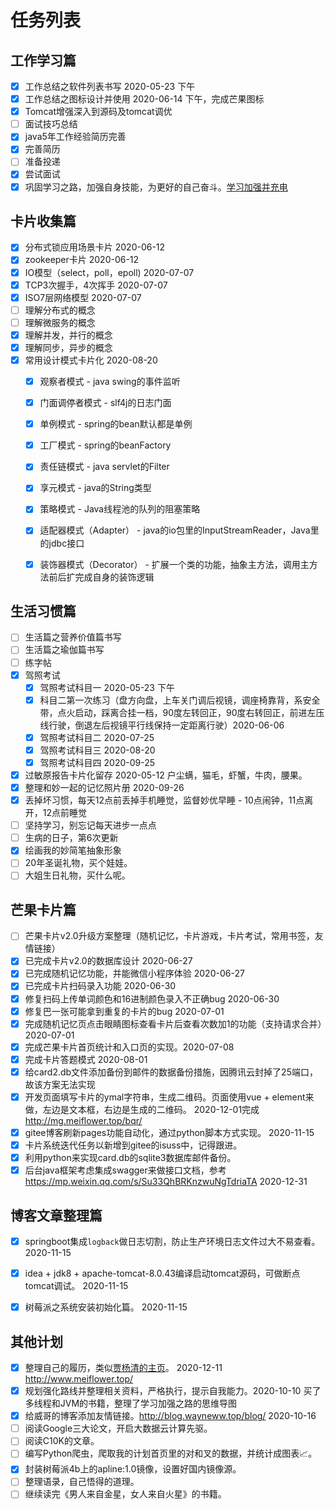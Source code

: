# 任务列表
## 工作学习篇
- [x] 工作总结之软件列表书写 2020-05-23 下午
- [x] 工作总结之图标设计并使用 2020-06-14 下午，完成芒果图标
- [x] Tomcat增强深入到源码及tomcat调优
- [ ] 面试技巧总结
- [x] java5年工作经验简历完善
- [x] 完善简历
- [ ] 准备投递
- [x] 尝试面试
- [x] 巩固学习之路，加强自身技能，为更好的自己奋斗。[学习加强并充电](https://www.processon.com/mindmap/5f22514fe0b34d54dad4cd6e)

## 卡片收集篇
- [x] 分布式锁应用场景卡片 2020-06-12
- [x] zookeeper卡片 2020-06-12
- [x] IO模型（select，poll，epoll)  2020-07-07
- [x] TCP3次握手，4次挥手 2020-07-07
- [x] ISO7层网络模型 2020-07-07
- [ ] 理解分布式的概念
- [ ] 理解微服务的概念
- [x] 理解并发，并行的概念
- [x] 理解同步，异步的概念
- [x] 常用设计模式卡片化 2020-08-20
	- [x] 观察者模式 - java swing的事件监听
	- [x] 门面调停者模式 - slf4j的日志门面
	- [x] 单例模式 - spring的bean默认都是单例
	- [x] 工厂模式 - spring的beanFactory
	- [x] 责任链模式 - java servlet的Filter
	- [x] 享元模式 - java的String类型
	- [x] 策略模式 - Java线程池的队列的阻塞策略
	- [x] 适配器模式（Adapter） -  java的io包里的InputStreamReader，Java里的jdbc接口
	- [x] 装饰器模式（Decorator） - 扩展一个类的功能，抽象主方法，调用主方法前后扩完成自身的装饰逻辑


## 生活习惯篇
- [ ] 生活篇之营养价值篇书写
- [ ] 生活篇之瑜伽篇书写
- [ ] 练字帖
- [x] 驾照考试
	- [x] 驾照考试科目一  2020-05-23 下午
	- [x] 科目二第一次练习（盘方向盘，上车关门调后视镜，调座椅靠背，系安全带，点火启动，踩离合挂一档，90度左转回正，90度右转回正，前进左压线行驶，倒退左后视镜平行线保持一定距离行驶）2020-06-06
	- [x] 驾照考试科目二  2020-07-25
	- [x] 驾照考试科目三  2020-08-20
	- [x] 驾照考试科目四  2020-09-25
- [x] 过敏原报告卡片化留存  2020-05-12 户尘螨，猫毛，虾蟹，牛肉，腰果。
- [x] 整理和妙一起的记忆照片册 2020-09-26
- [x] 丢掉坏习惯，每天12点前丢掉手机睡觉，监督妙优早睡 - 10点闹钟，11点离开，12点前睡觉
- [ ] 坚持学习，别忘记每天进步一点点
- [ ] 生病的日子，第6次更新
- [x] 绘画我的妙简笔抽象形象
- [ ] 20年圣诞礼物，买个娃娃。
- [ ] 大姐生日礼物，买什么呢。

## 芒果卡片篇
- [ ] 芒果卡片v2.0升级方案整理（随机记忆，卡片游戏，卡片考试，常用书签，友情链接）
- [x] 已完成卡片v2.0的数据库设计 2020-06-27
- [x] 已完成随机记忆功能，并能微信小程序体验 2020-06-27
- [x] 已完成卡片扫码录入功能 2020-06-30
- [x] 修复扫码上传单词颜色和16进制颜色录入不正确bug 2020-06-30
- [x] 修复巴一张可能拿到重复的卡片的bug 2020-07-01
- [x] 完成随机记忆页点击眼睛图标查看卡片后查看次数加1的功能（支持请求合并）2020-07-01
- [x] 完成芒果卡片首页统计和入口页的实现。2020-07-08
- [x] 完成卡片答题模式 2020-08-01
- [x] 给card2.db文件添加备份到邮件的数据备份措施，因腾讯云封掉了25端口，故该方案无法实现 
- [x] 开发页面填写卡片的ymal字符串，生成二维码。页面使用vue + element来做，左边是文本框，右边是生成的二维码。 2020-12-01完成 http://mg.meiflower.top/bqr/
- [x] gitee博客刷新pages功能自动化，通过python脚本方式实现。 2020-11-15
- [x] 卡片系统迭代任务以新增到gitee的isuss中，记得跟进。
- [x] 利用python来实现card.db的sqlite3数据库邮件备份。
- [x] 后台java框架考虑集成swagger来做接口文档，参考 https://mp.weixin.qq.com/s/Su33QhBRKnzwuNgTdriaTA 2020-12-31

## 博客文章整理篇
- [x] springboot集成`logback`做日志切割，防止生产环境日志文件过大不易查看。 2020-11-15
- [x] idea + jdk8 + apache-tomcat-8.0.43编译启动tomcat源码，可做断点tomcat调试。 2020-11-15
- [x] 树莓派之系统安装初始化篇。 2020-11-15


## 其他计划
- [x] 整理自己的履历，类似[贾杨清的主页](http://daggerfs.com/)。 2020-12-11 http://www.meiflower.top/
- [x] 规划强化路线并整理相关资料，严格执行，提示自我能力。2020-10-10 买了多线程和JVM的书籍，整理了学习加强之路的思维导图
- [x] 给威哥的博客添加友情链接。http://blog.wayneww.top/blog/ 2020-10-16
- [ ] 阅读Google三大论文，开启大数据云计算先驱。
- [ ] 阅读C10K的文章。
- [ ] 编写Python爬虫，爬取我的计划首页里的对和叉的数据，并统计成图表📈。
- [x] 封装树莓派4b上的apline:1.0镜像，设置好国内镜像源。
- [ ] 整理语录，自己悟得的道理。
- [ ] 继续读完《男人来自金星，女人来自火星》的书籍。